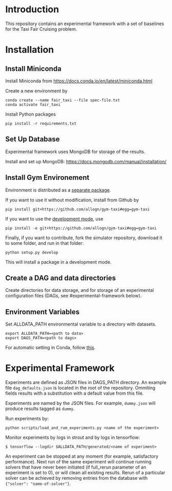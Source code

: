 # Introduction
This repository contains an experimental framework with a set of baselines for the Taxi Fair Cruising problem.

# Installation

## Install Miniconda
Install Miniconda from https://docs.conda.io/en/latest/miniconda.html

Create a new environment by
```
conda create --name fair_taxi --file spec-file.txt
conda activate fair_taxi
```
Install Python packages
```
pip install -r requirements.txt
```
## Set Up Database
Experimental framework uses MongoDB for storage of the results.

Install and set up MongoDB: https://docs.mongodb.com/manual/installation/

## Install Gym Environement
Environment is distributed as a [separate package](https://github.com/allogn/gym-taxi). 

If you want to use it without modification, install from Github by
```
pip install git+https://github.com/allogn/gym-taxi#egg=gym-taxi
```

If you want to use the [development mode](https://setuptools.readthedocs.io/en/latest/setuptools.html#development-mode), use
```
pip install -e git+https://github.com/allogn/gym-taxi#egg=gym-taxi
```

Finally, if you want to contribute, fork the simulator repository, download it to some folder, and run in that folder:
```
python setup.py develop
```
This will install a package in a development mode.

## Create a DAG and data directories

Create directories for data storage, and for storage of an experimental configuration files (DAGs, see #experimental-framework below).

## Environment Variables

Set ALLDATA_PATH environmental variable to a directory with datasets.
```
export ALLDATA_PATH=<path to data>
export DAGS_PATH=<path to dags>
```

For automatic setting in Conda, follow [this](https://docs.conda.io/projects/conda/en/latest/user-guide/tasks/manage-environments.html#macos-and-linux).

# Experimental Framework

Experiments are defined as JSON files in DAGS_PATH directory. An example file `dag_defaults.json` is located in the root of the repository. Ommiting fields results with a substitution with a default value from this file.

Experiments are named by the JSON files. For example, `dummy.json` will produce results tagged as `dummy`.

Run experiments by:
```
python scripts/load_and_rum_experiments.py <name of the experiment>
```

Monitor experiments by logs in strout and by logs in tensorflow:
```
$ tensorflow --logdir $ALLDATA_PATH/generated/<name of experiment>
```

An experiment can be stopped at any moment (for example, satisfactory performance). Next run of the same experiment will continue running solvers that have never been initiated (if full_rerun parameter of an experiment is set to 0), or will clean all existing results. Rerun of a particular solver can be achieved by removing entries from the database with `{"solver": "name-of-solver"}`.
